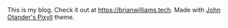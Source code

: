 This is my blog. Check it out at https://brianwilliams.tech. Made with [John Otander's Pixyll](https://github.com/johnotander/pixyll/) theme.
